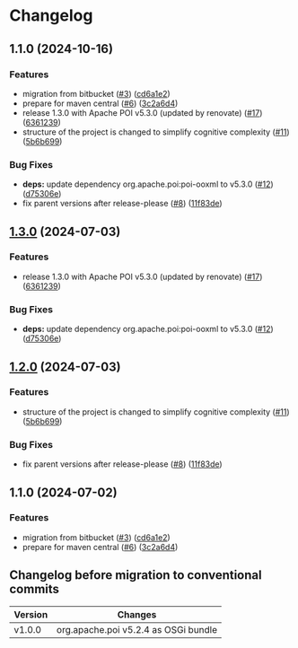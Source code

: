 # Changelog

## 1.1.0 (2024-10-16)


### Features

* migration from bitbucket ([#3](https://github.com/laursisask/repo-11/issues/3)) ([cd6a1e2](https://github.com/laursisask/repo-11/commit/cd6a1e2597488589c7204fe1aa7c7613f29219a2))
* prepare for maven central ([#6](https://github.com/laursisask/repo-11/issues/6)) ([3c2a6d4](https://github.com/laursisask/repo-11/commit/3c2a6d4aa25019b805ad98f0af44ed14164bc736))
* release 1.3.0 with Apache POI v5.3.0 (updated by renovate) ([#17](https://github.com/laursisask/repo-11/issues/17)) ([6361239](https://github.com/laursisask/repo-11/commit/636123974b5f726e14563ad2fc90a05ee8e9399b))
* structure of the project is changed to simplify cognitive complexity ([#11](https://github.com/laursisask/repo-11/issues/11)) ([5b6b699](https://github.com/laursisask/repo-11/commit/5b6b699857cf579b09625f1222074a1d2c05b415))


### Bug Fixes

* **deps:** update dependency org.apache.poi:poi-ooxml to v5.3.0 ([#12](https://github.com/laursisask/repo-11/issues/12)) ([d75306e](https://github.com/laursisask/repo-11/commit/d75306e5ba39dda0c0edeb17df8483da2c6f533c))
* fix parent versions after release-please ([#8](https://github.com/laursisask/repo-11/issues/8)) ([11f83de](https://github.com/laursisask/repo-11/commit/11f83de5b15c4b722c11d3cb208d35e87c518247))

## [1.3.0](https://github.com/SchweizerischeBundesbahnen/ch.sbb.polarion.thirdparty.bundles/compare/v1.2.0...v1.3.0) (2024-07-03)


### Features

* release 1.3.0 with Apache POI v5.3.0 (updated by renovate) ([#17](https://github.com/SchweizerischeBundesbahnen/ch.sbb.polarion.thirdparty.bundles/issues/17)) ([6361239](https://github.com/SchweizerischeBundesbahnen/ch.sbb.polarion.thirdparty.bundles/commit/636123974b5f726e14563ad2fc90a05ee8e9399b))


### Bug Fixes

* **deps:** update dependency org.apache.poi:poi-ooxml to v5.3.0 ([#12](https://github.com/SchweizerischeBundesbahnen/ch.sbb.polarion.thirdparty.bundles/issues/12)) ([d75306e](https://github.com/SchweizerischeBundesbahnen/ch.sbb.polarion.thirdparty.bundles/commit/d75306e5ba39dda0c0edeb17df8483da2c6f533c))

## [1.2.0](https://github.com/SchweizerischeBundesbahnen/ch.sbb.polarion.thirdparty.bundles/compare/v1.1.0...v1.2.0) (2024-07-03)


### Features

* structure of the project is changed to simplify cognitive complexity ([#11](https://github.com/SchweizerischeBundesbahnen/ch.sbb.polarion.thirdparty.bundles/issues/11)) ([5b6b699](https://github.com/SchweizerischeBundesbahnen/ch.sbb.polarion.thirdparty.bundles/commit/5b6b699857cf579b09625f1222074a1d2c05b415))


### Bug Fixes

* fix parent versions after release-please ([#8](https://github.com/SchweizerischeBundesbahnen/ch.sbb.polarion.thirdparty.bundles/issues/8)) ([11f83de](https://github.com/SchweizerischeBundesbahnen/ch.sbb.polarion.thirdparty.bundles/commit/11f83de5b15c4b722c11d3cb208d35e87c518247))

## 1.1.0 (2024-07-02)


### Features

* migration from bitbucket ([#3](https://github.com/SchweizerischeBundesbahnen/ch.sbb.polarion.thirdparty.bundles/issues/3)) ([cd6a1e2](https://github.com/SchweizerischeBundesbahnen/ch.sbb.polarion.thirdparty.bundles/commit/cd6a1e2597488589c7204fe1aa7c7613f29219a2))
* prepare for maven central ([#6](https://github.com/SchweizerischeBundesbahnen/ch.sbb.polarion.thirdparty.bundles/issues/6)) ([3c2a6d4](https://github.com/SchweizerischeBundesbahnen/ch.sbb.polarion.thirdparty.bundles/commit/3c2a6d4aa25019b805ad98f0af44ed14164bc736))

## Changelog before migration to conventional commits

| Version | Changes                              |
|---------|--------------------------------------|
| v1.0.0  | org.apache.poi v5.2.4 as OSGi bundle |
